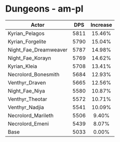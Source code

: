 # Dungeons - am-pl
| Actor | DPS | Increase |
|---|:---:|:---:|
|Kyrian_Pelagos|5811|15.46%|
|Kyrian_Forgelite|5790|15.04%|
|Night_Fae_Dreamweaver|5787|14.98%|
|Night_Fae_Korayn|5769|14.62%|
|Kyrian_Kleia|5708|13.41%|
|Necrolord_Bonesmith|5684|12.93%|
|Venthyr_Draven|5665|12.56%|
|Night_Fae_Niya|5580|10.87%|
|Venthyr_Theotar|5572|10.71%|
|Venthyr_Nadjia|5541|10.09%|
|Necrolord_Marileth|5506|9.40%|
|Necrolord_Emeni|5439|8.07%|
|Base|5033|0.00%|
